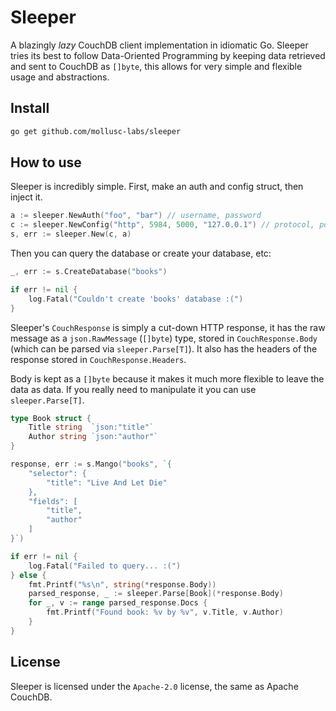 # Sleeper

A blazingly <i>lazy</i> CouchDB client implementation in idiomatic Go. Sleeper
tries its best to follow Data-Oriented Programming by keeping data retrieved and sent to
CouchDB as `[]byte`, this allows for very simple and flexible usage and abstractions.

## Install

```bash
go get github.com/mollusc-labs/sleeper
```

## How to use

Sleeper is incredibly simple. First, make an auth and config struct,
then inject it.

```go
a := sleeper.NewAuth("foo", "bar") // username, password
c := sleeper.NewConfig("http", 5984, 5000, "127.0.0.1") // protocol, port, timeout, host
s, err := sleeper.New(c, a)
```

Then you can query the database or create your database, etc:

```go
_, err := s.CreateDatabase("books")

if err != nil {
    log.Fatal("Couldn't create 'books' database :(")
}
```

Sleeper's `CouchResponse` is simply a cut-down HTTP response, it has the raw
message as a `json.RawMessage` (`[]byte`) type, stored in `CouchResponse.Body` (which can be parsed via `sleeper.Parse[T]`).
It also has the headers of the response stored in `CouchResponse.Headers`.

Body is kept as a `[]byte` because it makes it much more flexible to leave the data as data.
If you really need to manipulate it you can use `sleeper.Parse[T]`.

```go
type Book struct {
    Title string  `json:"title"`
    Author string `json:"author"`
}

response, err := s.Mango("books", `{
    "selector": {
        "title": "Live And Let Die"
    },
    "fields": [
        "title",
        "author"
    ]
}`)

if err != nil {
    log.Fatal("Failed to query... :(")
} else {
    fmt.Printf("%s\n", string(*response.Body))
    parsed_response, _ := sleeper.Parse[Book](*response.Body)
    for _, v := range parsed_response.Docs {
        fmt.Printf("Found book: %v by %v", v.Title, v.Author)
    }
}
```

## License

Sleeper is licensed under the `Apache-2.0` license, the same as Apache CouchDB.

